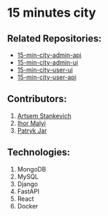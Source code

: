 # 15 minutes city

## Related Repositories:
- [15-min-city-admin-api](https://github.com/imalyi/15-min-city-admin-api)
- [15-min-city-admin-ui](https://github.com/imalyi/15-min-city-admin-ui)
- [15-min-city-user-ui](https://github.com/imalyi/15-min-city-user-ui)
- [15-min-city-user-api](https://github.com/imalyi/15-min-city-user-api)

## Contributors:
1. [Artsem Stankevich](https://github.com/ArtsemStankevich)
2. [Ihor Malyi](https://github.com/imalyi/)
3. [Patryk Jar](https://github.com/yarpo/)

## Technologies:
1. MongoDB
2. MySQL
3. Django
4. FastAPI
5. React
7. Docker

